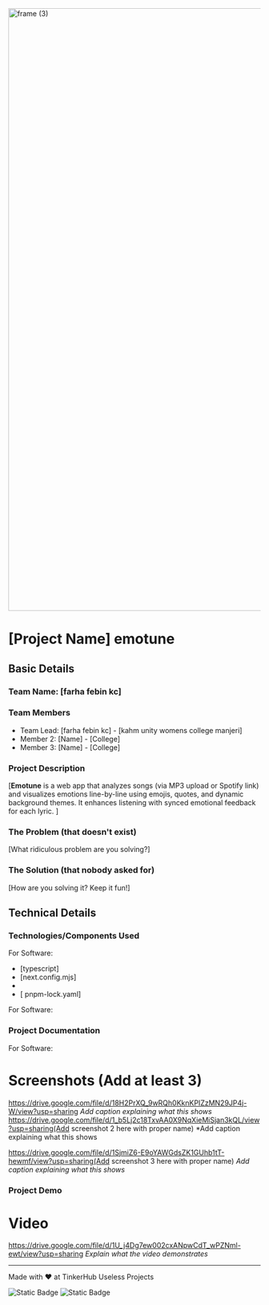 <img width="3188" height="1202" alt="frame (3)" src="https://github.com/user-attachments/assets/517ad8e9-ad22-457d-9538-a9e62d137cd7" />


# [Project Name] emotune


## Basic Details
### Team Name: [farha febin kc]


### Team Members
- Team Lead: [farha febin kc] - [kahm unity womens college manjeri]
- Member 2: [Name] - [College]
- Member 3: [Name] - [College]

### Project Description
[**Emotune** is a web app that analyzes songs (via MP3 upload or Spotify link) and visualizes emotions line-by-line using emojis, quotes, and dynamic background themes. It enhances listening with synced emotional feedback for each lyric.
]

### The Problem (that doesn't exist)
[What ridiculous problem are you solving?]

### The Solution (that nobody asked for)
[How are you solving it? Keep it fun!]

## Technical Details
### Technologies/Components Used
For Software:
- [typescript]
- [next.config.mjs]
- 
- [ pnpm-lock.yaml]




For Software:


### Project Documentation
For Software:

# Screenshots (Add at least 3)
https://drive.google.com/file/d/18H2PrXQ_9wRQh0KknKPIZzMN29JP4j-W/view?usp=sharing
*Add caption explaining what this shows*
https://drive.google.com/file/d/1_b5Lj2c18TxvAA0X9NqXieMiSjan3kQL/view?usp=sharing(Add screenshot 2 here with proper name)
*Add caption explaining what this shows

https://drive.google.com/file/d/1SjmiZ6-E9oYAWGdsZK1GUhb1tT-hewmf/view?usp=sharing(Add screenshot 3 here with proper name)
*Add caption explaining what this shows*






### Project Demo
# Video
https://drive.google.com/file/d/1U_j4Dg7ew002cxANpwCdT_wPZNml-ewt/view?usp=sharing
*Explain what the video demonstrates*




---
Made with ❤️ at TinkerHub Useless Projects 

![Static Badge](https://img.shields.io/badge/TinkerHub-24?color=%23000000&link=https%3A%2F%2Fwww.tinkerhub.org%2F)
![Static Badge](https://img.shields.io/badge/UselessProjects--25-25?link=https%3A%2F%2Fwww.tinkerhub.org%2Fevents%2FQ2Q1TQKX6Q%2FUseless%2520Projects)
